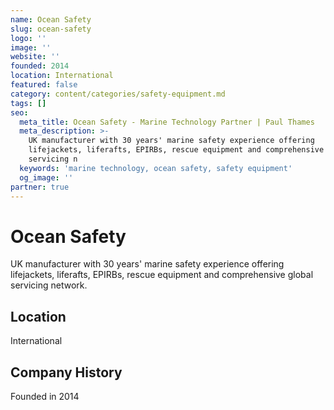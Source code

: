 ```yaml
---
name: Ocean Safety
slug: ocean-safety
logo: ''
image: ''
website: ''
founded: 2014
location: International
featured: false
category: content/categories/safety-equipment.md
tags: []
seo:
  meta_title: Ocean Safety - Marine Technology Partner | Paul Thames
  meta_description: >-
    UK manufacturer with 30 years' marine safety experience offering
    lifejackets, liferafts, EPIRBs, rescue equipment and comprehensive global
    servicing n
  keywords: 'marine technology, ocean safety, safety equipment'
  og_image: ''
partner: true
---
```


# Ocean Safety

UK manufacturer with 30 years' marine safety experience offering lifejackets, liferafts, EPIRBs, rescue equipment and comprehensive global servicing network.



## Location

International

## Company History

Founded in 2014